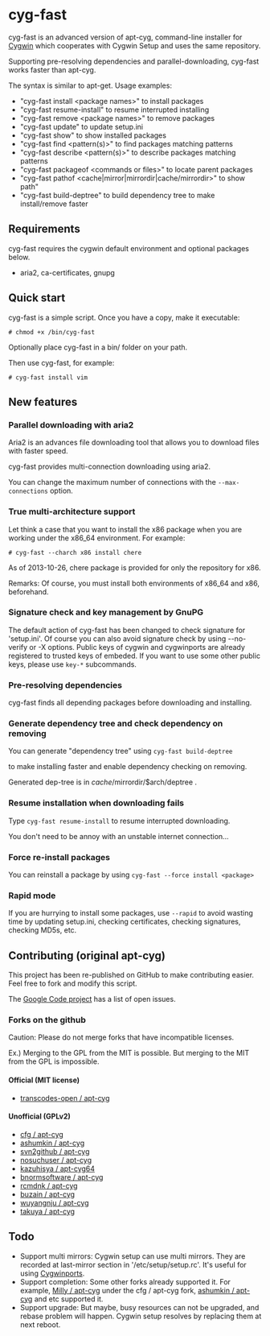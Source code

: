 cyg-fast
=======

cyg-fast is an advanced version of apt-cyg, command-line installer for [Cygwin](http://cygwin.com/) which cooperates with Cygwin Setup and uses the same repository. 

Supporting pre-resolving dependencies and parallel-downloading, cyg-fast works faster than apt-cyg.

The syntax is similar to apt-get. Usage examples:

* "cyg-fast install &lt;package names&gt;" to install packages
* "cyg-fast resume-install" to resume interrupted installing
* "cyg-fast remove &lt;package names&gt;" to remove packages
* "cyg-fast update" to update setup.ini
* "cyg-fast show" to show installed packages
* "cyg-fast find &lt;pattern(s)&gt;" to find packages matching patterns
* "cyg-fast describe &lt;pattern(s)&gt;" to describe packages matching patterns
* "cyg-fast packageof &lt;commands or files&gt;" to locate parent packages
* "cyg-fast pathof &lt;cache|mirror|mirrordir|cache/mirrordir&gt;" to show path"
* "cyg-fast build-deptree" to build dependency tree to make install/remove faster

Requirements
-----------

cyg-fast requires the cygwin default environment and optional packages below.

* aria2, ca-certificates, gnupg

Quick start
-----------

cyg-fast is a simple script. Once you have a copy, make it executable:

    # chmod +x /bin/cyg-fast

Optionally place cyg-fast in a bin/ folder on your path.

Then use cyg-fast, for example:

    # cyg-fast install vim

New features
------------

### Parallel downloading with aria2

Aria2 is an advances file downloading tool that allows you to download files with faster speed.

cyg-fast provides multi-connection downloading using aria2.

You can change the maximum number of connections with the ```--max-connections``` option.

### True multi-architecture support

Let think a case that you want to install the x86 package when you are working under the x86_64 environment.
For example:

    # cyg-fast --charch x86 install chere

As of 2013-10-26, chere package is provided for only the repository for x86.

Remarks:
Of course, you must install both environments of x86_64 and x86, beforehand.

### Signature check and key management by GnuPG

The default action of cyg-fast has been changed to check signature for 'setup.ini'.
Of course you can also avoid signature check by using --no-verify or -X options.
Public keys of cygwin and cygwinports are already registered to trusted keys of embeded.
If you want to use some other public keys, please use ```key-*``` subcommands.

### Pre-resolving dependencies

cyg-fast finds all depending packages before downloading and installing.

### Generate dependency tree and check dependency on removing

You can generate "dependency tree" using ```cyg-fast build-deptree```

to make installing faster and enable dependency checking on removing.

Generated dep-tree is in $cache/$mirrordir/$arch/deptree .

### Resume installation when downloading fails

Type ```cyg-fast resume-install``` to resume interrupted downloading.

You don't need to be annoy with an unstable internet connection...

### Force re-install packages

You can reinstall a package by using ```cyg-fast --force install <package>```

### Rapid mode

If you are hurrying to install some packages, use ```--rapid``` to avoid wasting time 
by updating setup.ini, checking certificates, checking signatures, checking MD5s, etc.

Contributing (original apt-cyg)
-------------------------------

This project has been re-published on GitHub to make contributing easier. Feel free to fork and modify this script.

The [Google Code project](https://code.google.com/p/apt-cyg/) has a list of open issues.

### Forks on the github

Caution:
Please do not merge forks that have incompatible licenses.

Ex.) Merging to the GPL from the MIT is possible. But merging to the MIT from the GPL  is impossible.

#### Official (MIT license)

* [transcodes-open / apt-cyg](https://github.com/transcode-open/apt-cyg/network)

#### Unofficial (GPLv2)

* [cfg / apt-cyg](https://github.com/cfg/apt-cyg/network)
* [ashumkin / apt-cyg](https://github.com/ashumkin/apt-cyg/network)
* [svn2github / apt-cyg](https://github.com/svn2github/apt-cyg/network)
* [nosuchuser / apt-cyg](https://github.com/nosuchuser/apt-cyg/network)
* [kazuhisya / apt-cyg64](https://github.com/kazuhisya/apt-cyg64/network)
* [bnormsoftware / apt-cyg](https://github.com/bnormsoftware/apt-cyg/network)
* [rcmdnk / apt-cyg](https://github.com/rcmdnk/apt-cyg/network)
* [buzain / apt-cyg](https://github.com/buzain/apt-cyg/network)
* [wuyangnju / apt-cyg](https://github.com/wuyangnju/apt-cyg/network)
* [takuya / apt-cyg](https://github.com/takuya/apt-cyg/network)

Todo
------------

* Support multi mirrors: Cygwin setup can use multi mirrors. They are recorded at last-mirror section in '/etc/setup/setup.rc'. It's useful for using [Cygwinports](http://cygwinports.org/).
* Support completion: Some other forks already supported it. For example, [Milly / apt-cyg](https://github.com/Milly/apt-cyg) under the cfg / apt-cyg fork, [ashumkin / apt-cyg](https://github.com/ashumkin/apt-cyg) and etc supported it.
* Support upgrade: But maybe, busy resources can not be upgraded, and rebase problem will happen. Cygwin setup resolves by replacing them at next reboot.

